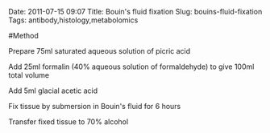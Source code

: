 Date: 2011-07-15 09:07
Title: Bouin&#39;s fluid fixation
Slug: bouins-fluid-fixation
Tags: antibody,histology,metabolomics





#Method

Prepare 75ml saturated aqueous solution of picric acid



Add 25ml formalin (40% aqueous solution of formaldehyde) to give 100ml total volume



Add 5ml glacial acetic acid



Fix tissue by submersion in Bouin&#39;s fluid for 6 hours



Transfer fixed tissue to 70% alcohol




